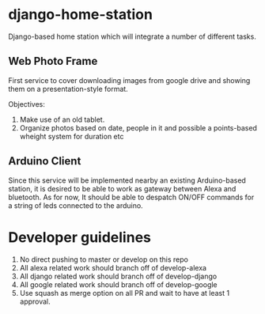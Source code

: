 # django-home-station
Django-based home station which will integrate a number of different tasks.

## Web Photo Frame
First service to cover downloading images from google drive and showing them on a presentation-style format.

Objectives:
1. Make use of an old tablet.
2. Organize photos based on date, people in it and possible a points-based wheight system for duration etc


## Arduino Client
Since this service will be implemented nearby an existing Arduino-based station, it is desired to be able to work as gateway between Alexa and bluetooth.
As for now, It should be able to despatch ON/OFF commands for a string of leds connected to the arduino.


# Developer guidelines

1. No direct pushing to master or develop on this repo
2. All alexa related work should branch off of develop-alexa 
3. All django related work should branch off of develop-django
4. All google related work should branch off of develop-google
5. Use squash as merge option on all PR and wait to have at least 1 approval.

